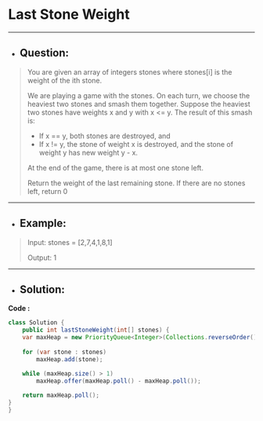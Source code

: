 # Last Stone Weight
---
- ## Question:
> You are given an array of integers stones where stones[i] is the weight of the ith stone.
> 
> We are playing a game with the stones. On each turn, we choose the heaviest two stones and smash them together. Suppose the heaviest two stones have weights x and y with x <= y. The result of this smash is:
> 
>- If x == y, both stones are destroyed, and
>- If x != y, the stone of weight x is destroyed, and the stone of weight y has new weight y - x.
>
> At the end of the game, there is at most one stone left.
> 
> Return the weight of the last remaining stone. If there are no stones left, return 0
---
- ## Example:
> Input: stones = [2,7,4,1,8,1]
> 
> Output: 1
---
- ## Solution:
**Code :**
```java
class Solution {
    public int lastStoneWeight(int[] stones) {
	var maxHeap = new PriorityQueue<Integer>(Collections.reverseOrder());
	
	for (var stone : stones)
		maxHeap.add(stone);

	while (maxHeap.size() > 1)
		maxHeap.offer(maxHeap.poll() - maxHeap.poll());
		
	return maxHeap.poll();
}
}

